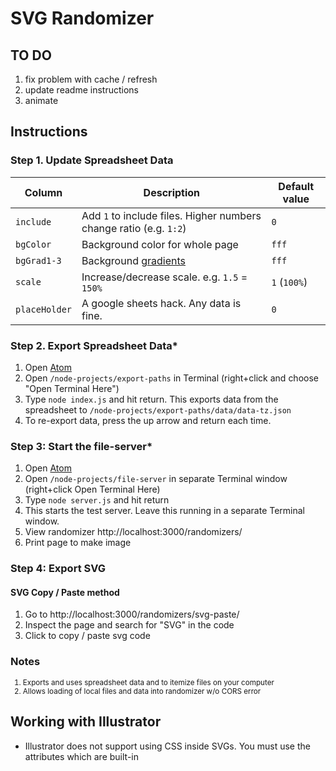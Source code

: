 
# SVG Randomizer


## TO DO

1. fix problem with cache / refresh
1. update readme instructions
1. animate



## Instructions


### Step 1. Update Spreadsheet Data

Column | Description | Default value
--- | --- | ---
`include` | Add `1` to include files. Higher numbers change ratio (e.g. `1:2`) | `0`
`bgColor` | Background color for whole page | `fff`
`bgGrad1-3` | Background [gradients](https://cssgradient.io/) | `fff`
`scale` | Increase/decrease scale. e.g. `1.5` = `150%` | `1` (`100%`)
`placeHolder` | A google sheets hack. Any data is fine. | `0`


### Step 2. Export Spreadsheet Data*

1. Open [Atom](https://atom.io/)
1. Open `/node-projects/export-paths` in Terminal (right+click and choose "Open Terminal Here")
1. Type `node index.js` and hit return. This exports data from the spreadsheet to `/node-projects/export-paths/data/data-tz.json`
1. To re-export data, press the up arrow and return each time.


### Step 3: Start the file-server*

1. Open [Atom](https://atom.io/)
1. Open `/node-projects/file-server` in separate Terminal window (right+click Open Terminal Here)
1. Type `node server.js` and hit return
1. This starts the test server. Leave this running in a separate Terminal window.
1. View randomizer http://localhost:3000/randomizers/
1. Print page to make image





### Step 4: Export SVG


#### SVG Copy / Paste method

1. Go to http://localhost:3000/randomizers/svg-paste/
1. Inspect the page and search for "SVG" in the code
1. Click to copy / paste svg code




### Notes
<small>

1. Exports and uses spreadsheet data and to itemize files on your computer
1. Allows loading of local files and data into randomizer w/o CORS error

</small>






## Working with Illustrator

- Illustrator does not support using CSS inside SVGs. You must use the attributes which are built-in
